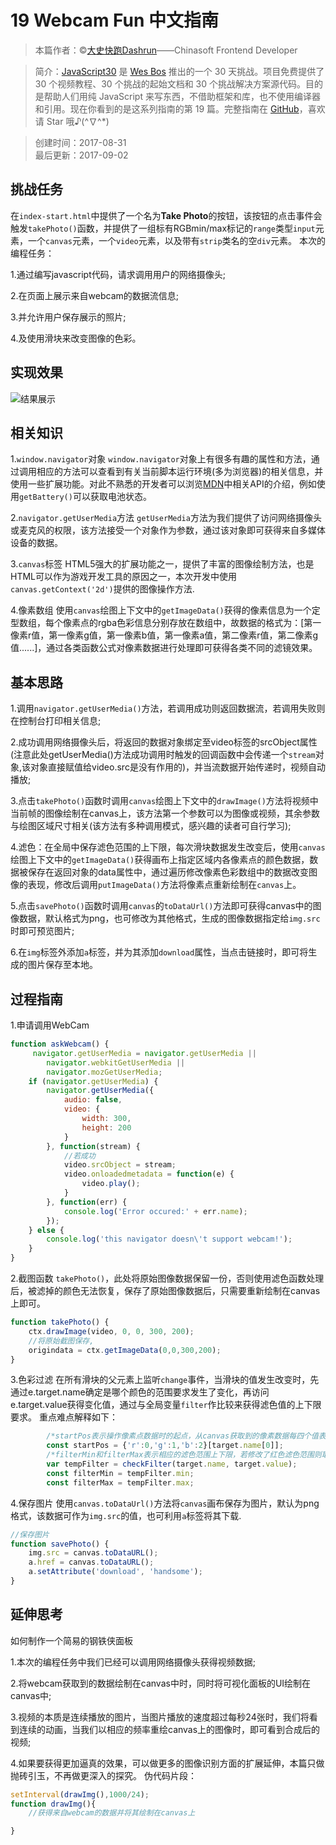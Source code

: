 # 19 Webcam Fun 中文指南

> 本篇作者：©[大史快跑Dashrun](https://github.com/dashrun)——Chinasoft Frontend Developer

> 简介：[JavaScript30](https://javascript30.com) 是 [Wes Bos](https://github.com/wesbos) 推出的一个 30 天挑战。项目免费提供了 30 个视频教程、30 个挑战的起始文档和 30 个挑战解决方案源代码。目的是帮助人们用纯 JavaScript 来写东西，不借助框架和库，也不使用编译器和引用。现在你看到的是这系列指南的第 19 篇。完整指南在 [GitHub](https://github.com/soyaine/JavaScript30)，喜欢请 Star 哦♪(^∇^*)

> 创建时间：2017-08-31    
最后更新：2017-09-02

## 挑战任务
在`index-start.html`中提供了一个名为**Take Photo**的按钮，该按钮的点击事件会触发`takePhoto()`函数，并提供了一组标有RGBmin/max标记的`range`类型`input`元素，一个`canvas`元素，一个`video`元素，以及带有`strip`类名的空`div`元素。
本次的编程任务：

1.通过编写javascript代码，请求调用用户的网络摄像头;

2.在页面上展示来自webcam的数据流信息;

3.并允许用户保存展示的照片;

4.及使用滑块来改变图像的色彩。

## 实现效果
![结果展示](https://github.com/dashrun/vanilla-javascript-30/blob/master/19%20-%20Webcam%20Fun/effects.png)

## 相关知识
1.`window.navigator`对象
`window.navigator`对象上有很多有趣的属性和方法，通过调用相应的方法可以查看到有关当前脚本运行环境(多为浏览器)的相关信息，并使用一些扩展功能。对此不熟悉的开发者可以浏览[MDN](https://developer.mozilla.org/zh-CN/docs/Web/API/Navigator)中相关API的介绍，例如使用`getBattery()`可以获取电池状态。

2.`navigator.getUserMedia`方法
`getUserMedia`方法为我们提供了访问网络摄像头或麦克风的权限，该方法接受一个对象作为参数，通过该对象即可获得来自多媒体设备的数据。

3.`canvas`标签
HTML5强大的扩展功能之一，提供了丰富的图像绘制方法，也是HTML可以作为游戏开发工具的原因之一，本次开发中使用`canvas.getContext('2d')`提供的图像操作方法.

4.像素数组
使用`canvas`绘图上下文中的`getImageData()`获得的像素信息为一个定型数组，每个像素点的rgba色彩信息分别存放在数组中，故数据的格式为：[第一像素r值，第一像素g值，第一像素b值，第一像素a值，第二像素r值，第二像素g值......]，通过各类函数公式对像素数据进行处理即可获得各类不同的滤镜效果。

## 基本思路
1.调用`navigator.getUserMedia()`方法，若调用成功则返回数据流，若调用失败则在控制台打印相关信息;

2.成功调用网络摄像头后，将返回的数据对象绑定至video标签的srcObject属性(注意此处getUserMedia()方法成功调用时触发的回调函数中会传递一个`stream`对象,该对象直接赋值给video.src是没有作用的)，并当流数据开始传递时，视频自动播放;

3.点击`takePhoto()`函数时调用`canvas`绘图上下文中的`drawImage()`方法将视频中当前帧的图像绘制在canvas上，该方法第一个参数可以为图像或视频，其余参数与绘图区域尺寸相关(该方法有多种调用模式，感兴趣的读者可自行学习);

4.滤色：在全局中保存滤色范围的上下限，每次滑块数据发生改变后，使用`canvas`绘图上下文中的`getImageData()`获得画布上指定区域内各像素点的颜色数据，数据被保存在返回对象的data属性中，通过遍历修改像素色彩数组中的数据改变图像的表现，修改后调用`putImageData()`方法将像素点重新绘制在`canvas`上。

5.点击`savePhoto()`函数时调用`canvas`的`toDataUrl()`方法即可获得canvas中的图像数据，默认格式为png，也可修改为其他格式，生成的图像数据指定给`img.src`时即可预览图片;

6.在`img`标签外添加`a`标签，并为其添加`download`属性，当点击链接时，即可将生成的图片保存至本地。

## 过程指南
1.申请调用WebCam
```js
function askWebcam() {
     navigator.getUserMedia = navigator.getUserMedia ||
        navigator.webkitGetUserMedia ||
        navigator.mozGetUserMedia;
    if (navigator.getUserMedia) {
        navigator.getUserMedia({
            audio: false,
            video: {
                width: 300,
                height: 200
            }
        }, function(stream) {
            //若成功
            video.srcObject = stream;
            video.onloadedmetadata = function(e) {
                video.play();
            }
        }, function(err) {
            console.log('Error occured:' + err.name);
        });
    } else {
        console.log('this navigator doesn\'t support webcam!');
    }
}
```

2.截图函数 `takePhoto()`，此处将原始图像数据保留一份，否则使用滤色函数处理后，被滤掉的颜色无法恢复，保存了原始图像数据后，只需要重新绘制在canvas上即可。
```js
function takePhoto() {
    ctx.drawImage(video, 0, 0, 300, 200);
    //将原始截图保存,
    origindata = ctx.getImageData(0,0,300,200);
}
```

3.色彩过滤
在所有滑块的父元素上监听`change`事件，当滑块的值发生改变时，先通过e.target.name确定是哪个颜色的范围要求发生了变化，再访问e.target.value获得变化值，通过与全局变量`filter`作比较来获得滤色值的上下限要求。
重点难点解释如下：
```js
        /*startPos表示操作像素点数据时的起点，从canvas获取到的像素数据每四个值表示一个像素点例如滑块为红色，则只需要改变像素数组中第0,4,8......个元素的值。通过target.value的首字母即可判断滤色过程应该检查的颜色*/
        const startPos = {'r':0,'g':1,'b':2}[target.name[0]];
        /*filterMin和filterMax表示相应的滤色范围上下限，若修改了红色滤色范围则取红色范围值。若修改蓝色的滤色范围，则取蓝色。checkFilter()函数将改变后的值与滤色标准`filter`进行比较，将更改滤色标准后需要调整的颜色类别(r,g,b)对应的上下限返回给结果。*/
        var tempFilter = checkFilter(target.name, target.value);
        const filterMin = tempFilter.min;
        const filterMax = tempFilter.max;
```

4.保存图片
使用`canvas.toDataUrl()`方法将`canvas`画布保存为图片，默认为png格式，该数据可作为`img.src`的值，也可利用`a`标签将其下载.
```js
//保存图片
function savePhoto() {
    img.src = canvas.toDataURL();
    a.href = canvas.toDataURL();
    a.setAttribute('download', 'handsome');
}
```

## 延伸思考
如何制作一个简易的钢铁侠面板

1.本次的编程任务中我们已经可以调用网络摄像头获得视频数据;

2.将webcam获取到的数据绘制在canvas中时，同时将可视化面板的UI绘制在canvas中;

3.视频的本质是连续播放的图片，当图片播放的速度超过每秒24张时，我们将看到连续的动画，当我们以相应的频率重绘canvas上的图像时，即可看到合成后的视频;

4.如果要获得更加逼真的效果，可以做更多的图像识别方面的扩展延伸，本篇只做抛砖引玉，不再做更深入的探究。
伪代码片段：

```js
setInterval(drawImg(),1000/24);
function drawImg(){
    //获得来自webcam的数据并将其绘制在canvas上

}
```

